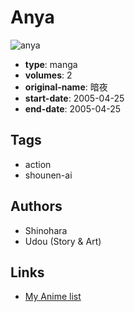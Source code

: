 # Anya

![anya](https://cdn.myanimelist.net/images/manga/1/129991.jpg)

-   **type**: manga
-   **volumes**: 2
-   **original-name**: 暗夜
-   **start-date**: 2005-04-25
-   **end-date**: 2005-04-25

## Tags

-   action
-   shounen-ai

## Authors

-   Shinohara
-   Udou (Story & Art)

## Links

-   [My Anime list](https://myanimelist.net/manga/20789/Anya)
